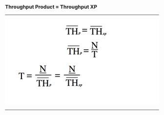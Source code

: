 <!-- .slide: data-background="resources/footer.svg" data-background-size="contain" data-background-position="bottom"  -->

### **Throughput Product = Throughput XP**

- - -

<img class="plain" src="resources/forecast-04.png" />

- - -

<aside class="notes">
  <p>
  </p>
  <p>
  </p>
</aside>
